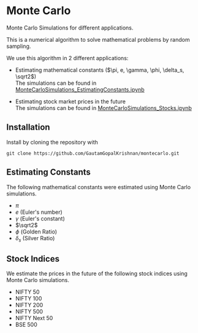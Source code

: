 # Monte Carlo
Monte Carlo Simulations for different applications.

This is a numerical algorithm to solve mathematical problems by random sampling.

We use this algorithm in 2 different applications:

- Estimating mathematical constants ($\pi, e, \gamma, \phi, \delta_s, \sqrt2$)\
The simulations can be found in [MonteCarloSimulations_EstimatingConstants.ipynb](MonteCarloSimulations_EstimatingConstants.ipynb)

- Estimating stock market prices in the future\
The simulations can be found in [MonteCarloSimulations_Stocks.ipynb](MonteCarloSimulations_Stocks.ipynb)

## Installation
Install by cloning the repository with

    git clone https://github.com/GautamGopalKrishnan/montecarlo.git

## Estimating Constants
The following mathematical constants were estimated using Monte Carlo simulations.

- $\pi$
- $e$ (Euler's number)
- $\gamma$ (Euler's constant)
- $\sqrt2$
- $\phi$ (Golden Ratio)
- $\delta_s$ (Silver Ratio)

## Stock Indices
We estimate the prices in the future of the following stock indices using Monte Carlo simulations.

- NIFTY 50
- NIFTY 100
- NIFTY 200
- NIFTY 500
- NIFTY Next 50
- BSE 500